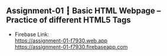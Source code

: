 ## Assignment-01 ┇ Basic HTML Webpage – Practice of different HTML5 Tags
- Firebase Link:</br>
https://assignment-01-f7930.web.app </br>
https://assignment-01-f7930.firebaseapp.com
